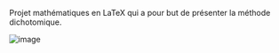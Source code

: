 Projet mathématiques en LaTeX qui a pour but de présenter la méthode dichotomique.


![image](https://github.com/AymenShe/Sae-Mathon/assets/95171088/91b39e10-3a11-4abe-b6ed-e758bd288b83)
